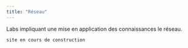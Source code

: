 ```yaml
---
title: "Réseau"
---
```

Labs impliquant une mise en application des connaissances le réseau.

``` 
site en cours de construction
``` 